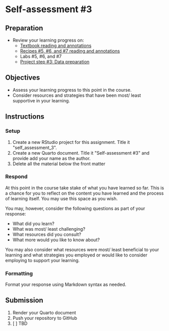 # Self-assessment #3

## Preparation

- Review your learning progress on:
  - [Textbook reading and annotations](https://qtalr.github.io/book)
  - [Recipes #5, #6, and #7 reading and annotations](https://qtalr.github.io/qtalrkit/articles/)
  - Labs #5, #6, and #7
  - [Project step #3: Data preparation](https://github.com/lin-380-s24/project_step_3)

## Objectives

- Assess your learning progress to this point in the course.
- Consider resources and strategies that have been most/ least supportive in your learning.

## Instructions

### Setup

1. Create a new RStudio project for this assignment. Title it "self_assessment_3".
2. Create a new Quarto document. Title it "Self-assessment #3" and provide add your name as the author.
3. Delete all the material below the front matter

### Respond

At this point in the course take stake of what you have learned so far. This is a chance for you to reflect on the content you have learned and the process of learning itself. You may use this space as you wish.

You may, however, consider the following questions as part of your response:

- What did you learn?
- What was most/ least challenging?
- What resources did you consult?
- What more would you like to know about?

You may also consider what resources were most/ least beneficial to your learning and what strategies you employed or would like to consider employing to support your learning.

### Formatting

Format your response using Markdown syntax as needed.

## Submission

1. Render your Quarto document
2. Push your repository to GitHub
3. [ ] TBD
